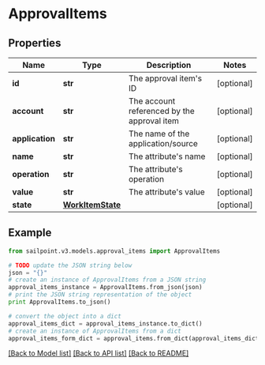 # ApprovalItems


## Properties

Name | Type | Description | Notes
------------ | ------------- | ------------- | -------------
**id** | **str** | The approval item&#39;s ID | [optional] 
**account** | **str** | The account referenced by the approval item | [optional] 
**application** | **str** | The name of the application/source | [optional] 
**name** | **str** | The attribute&#39;s name | [optional] 
**operation** | **str** | The attribute&#39;s operation | [optional] 
**value** | **str** | The attribute&#39;s value | [optional] 
**state** | [**WorkItemState**](WorkItemState.md) |  | [optional] 

## Example

```python
from sailpoint.v3.models.approval_items import ApprovalItems

# TODO update the JSON string below
json = "{}"
# create an instance of ApprovalItems from a JSON string
approval_items_instance = ApprovalItems.from_json(json)
# print the JSON string representation of the object
print ApprovalItems.to_json()

# convert the object into a dict
approval_items_dict = approval_items_instance.to_dict()
# create an instance of ApprovalItems from a dict
approval_items_form_dict = approval_items.from_dict(approval_items_dict)
```
[[Back to Model list]](../README.md#documentation-for-models) [[Back to API list]](../README.md#documentation-for-api-endpoints) [[Back to README]](../README.md)


